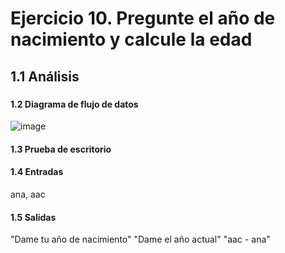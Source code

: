 # Ejercicio 10. Pregunte el año de nacimiento y calcule la edad
## 1.1 Análisis
###
#### 1.2 Diagrama de flujo de datos
![image](https://user-images.githubusercontent.com/113397533/190952083-12e24f1a-b890-4b64-9ce8-cbf9d8b57ce8.png)
#### 1.3 Prueba de escritorio
#### 1.4 Entradas
ana, aac
#### 1.5 Salidas
"Dame tu año de nacimiento" "Dame el año actual" "aac - ana"
